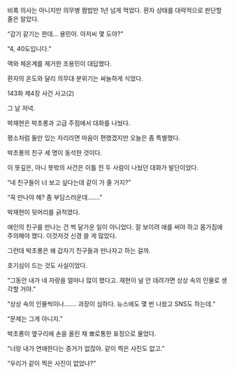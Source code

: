 비록 의사는 아니지만 의무병 짬밥만 1년 넘게 먹었다. 환자 상태를 대략적으로 판단할 줄은 알았다.

“감기 같기는 한데… 용민아. 아저씨 몇 도야?”

“4, 40도입니다.”

액와 체온계를 제거한 조용민이 대답했다.

환자의 온도와 달리 의무대 분위기는 싸늘하게 식었다.

143화 제4장 사건 사고(2)

그 날 저녁.

박재현은 박초롱과 고급 주점에서 대화를 나눴다.

평소처럼 둘만 있는 자리라면 마음이 편했겠지만 오늘은 좀 특별했다.

박초롱의 친구 세 명이 동석한 것이다.

이 뜻깊은, 아니 뜻밖의 사건은 이틀 전 두 사람이 나눴던 대화가 발단이었다.

“네 친구들이 너 보고 싶다는데 같이 가 줄 거지?”

“꼭 만나야 해? 좀 부담스러운데…….”

박재현이 뒷머리를 긁적였다.

애인의 친구를 만나는 건 썩 달가운 일이 아니었다. 잘 보이려 애를 써야 하고 몸가짐에 주의해야 했다. 이것저것 신경 쓸 게 많았다.

그런데 박초롱은 왜 갑자기 친구들과 만나자고 하는 걸까.

호기심이 드는 것도 사실이었다.

“그동안 내가 네 자랑을 얼마나 많이 했다고. 재현이 널 안 데려가면 상상 속의 인물로 생각할 거야.”

“상상 속의 인물씩이나……. 과장이 심하다. 뉴스에도 몇 번 나왔고 SNS도 하는데.”

“문제는 그게 아니지.”

박초롱이 옆구리에 손을 올린 채 뾰로통한 표정으로 물었다.

“너랑 내가 연애한다는 증거가 없잖아. 같이 찍은 사진도 없고.”

“우리가 같이 찍은 사진이 없었나?”